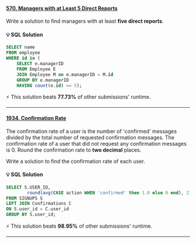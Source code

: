 #### [570. Managers with at Least 5 Direct Reports](https://leetcode.com/problems/managers-with-at-least-5-direct-reports/?envType=study-plan-v2&envId=top-sql-50)
Write a solution to find managers with at least **five direct reports**.

#### 💡 SQL Solution

```sql
SELECT name 
FROM employee
WHERE id in (
    SELECT e.managerID
    FROM Employee E
    JOIN Employee M on e.managerID = M.id
    GROUP BY e.managerID
    HAVING count(e.id) >= 5);
```
⚡ This solution beats **77.73%** of other submissions' runtime.

---


#### [1934. Confirmation Rate](https://leetcode.com/problems/confirmation-rate/description/?envType=study-plan-v2&envId=top-sql-50)
The confirmation rate of a user is the number of 'confirmed' messages divided by the total number of requested confirmation messages. The confirmation rate of a user that did not request any confirmation messages is 0. Round the confirmation rate to **two decimal** places.

Write a solution to find the confirmation rate of each user.

#### 💡 SQL Solution

```sql
SELECT S.USER_ID,
        round(avg(CASE action WHEN 'confirmed' then 1.0 else 0 end), 2) as confirmation_rate
FROM SIGNUPS S
LEFT JOIN Confirmations C
ON S.user_id = C.user_id
GROUP BY S.user_id;
```
⚡ This solution beats **98.95%** of other submissions' runtime.

---
